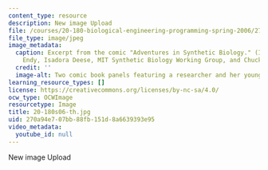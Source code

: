 ```yaml
---
content_type: resource
description: New image Upload
file: /courses/20-180-biological-engineering-programming-spring-2006/270a94e707bb88fb151d8a6639393e95_20-180s06-th.jpg
file_type: image/jpeg
image_metadata:
  caption: Excerpt from the comic "Adventures in Synthetic Biology." (Image by Drew
    Endy, Isadora Deese, MIT Synthetic Biology Working Group, and Chuck Wadey.)
  credit: ''
  image-alt: Two comic book panels featuring a researcher and her young assistant.
learning_resource_types: []
license: https://creativecommons.org/licenses/by-nc-sa/4.0/
ocw_type: OCWImage
resourcetype: Image
title: 20-180s06-th.jpg
uid: 270a94e7-07bb-88fb-151d-8a6639393e95
video_metadata:
  youtube_id: null
---
```

New image Upload